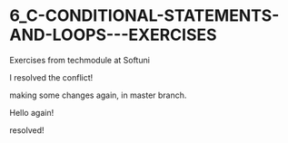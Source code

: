 # 6_C-CONDITIONAL-STATEMENTS-AND-LOOPS---EXERCISES
Exercises from techmodule at Softuni

I resolved the conflict!


making some changes again, in master branch.

Hello again!

resolved!
